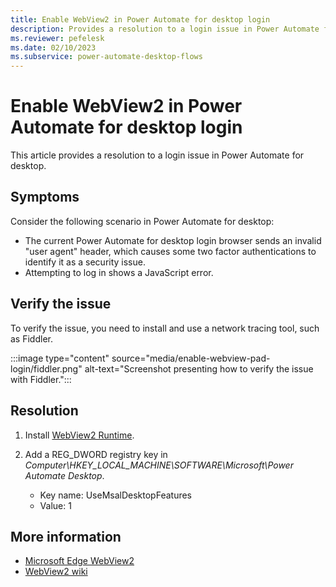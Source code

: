 ```yaml
---
title: Enable WebView2 in Power Automate for desktop login
description: Provides a resolution to a login issue in Power Automate for desktop.
ms.reviewer: pefelesk
ms.date: 02/10/2023
ms.subservice: power-automate-desktop-flows
---
```


# Enable WebView2 in Power Automate for desktop login

This article provides a resolution to a login issue in Power Automate for desktop.

## Symptoms

Consider the following scenario in Power Automate for desktop:

- The current Power Automate for desktop login browser sends an invalid "user agent" header, which causes some two factor authentications to identify it as a security issue.
- Attempting to log in shows a JavaScript error.

## Verify the issue

To verify the issue, you need to install and use a network tracing tool, such as Fiddler.

:::image type="content" source="media/enable-webview-pad-login/fiddler.png" alt-text="Screenshot presenting how to verify the issue with Fiddler.":::

## Resolution

1. Install [WebView2 Runtime](https://go.microsoft.com/fwlink/p/?LinkId=2124703).

1. Add a REG_DWORD registry key in _Computer\HKEY_LOCAL_MACHINE\SOFTWARE\Microsoft\Power Automate Desktop_.

    - Key name: UseMsalDesktopFeatures
    - Value: 1

## More information

- [Microsoft Edge WebView2](https://developer.microsoft.com/microsoft-edge/webview2/)
- [WebView2 wiki](https://github.com/AzureAD/microsoft-authentication-library-for-dotnet/wiki/WebView2)
